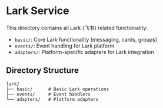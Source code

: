 # Lark Service

This directory contains all Lark (飞书) related functionality:

- `basic/`: Core Lark functionality (messaging, cards, groups)
- `events/`: Event handling for Lark platform
- `adapters/`: Platform-specific adapters for Lark integration

## Directory Structure

```
lark/
├── basic/      # Basic Lark operations
├── events/     # Event handlers
└── adapters/   # Platform adapters

